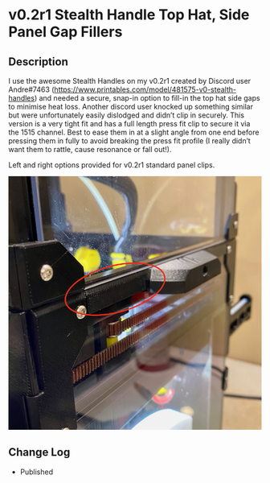 # v0.2r1 Stealth Handle Top Hat, Side Panel Gap Fillers

## Description

I use the awesome Stealth Handles on my v0.2r1 created by Discord user Andre#7463 (https://www.printables.com/model/481575-v0-stealth-handles) and needed a secure, snap-in option to fill-in the top hat side gaps to minimise heat loss.
Another discord user knocked up something similar but were unfortunately easily dislodged and didn’t clip in securely.  This version is a very tight fit and has a full length press fit clip to secure it via the 1515 channel.
Best to ease them in at a slight angle from one end before pressing them in fully to avoid breaking the press fit profile (I really didn’t want them to rattle, cause resonance or fall out!).   

Left and right options provided for v0.2r1 standard panel clips.


![Stealth_Handle_Gap_Fillers.png](images/Stealth_Handle_Gap_Fillers.png)


## Change Log

* Published
